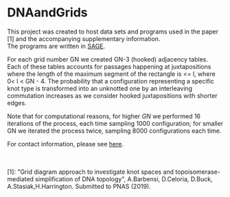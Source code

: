# DNAandGrids
This project was created to host data sets and programs used in the paper [1] and the accompanying supplementary information.
<br>
The programs are written in <a href="http://www.sagemath.org/">SAGE</a>. <br>

For each grid number GN we created GN-3 (hooked) adjacency tables. Each of these tables accounts for passages happening at juxtapositions where the length of the maximum segment of the rectangle is <= l, where 0< l < GN - 4. The probability that a configuration representing a specific knot type is transformed into an unknotted one by an interleaving commutation increases as we consider hooked juxtapositions with shorter edges.<br>

Note that for computational reasons, for higher $GN$ we performed $16$ iterations of the process, each time sampling 1000 configuration; for smaller GN we iterated the process twice, sampling 8000 configurations each time.<br>


For contact information, please see <a href="https://www.maths.ox.ac.uk/people/agnese.barbensi">here</a>.
<br><br><br>


[1]: "Grid diagram approach to investigate knot spaces and topoisomerase-mediated simplification of DNA topology", A.Barbensi, D.Celoria, D.Buck, A.Stasiak,H.Harrington. Submitted to PNAS (2019).
